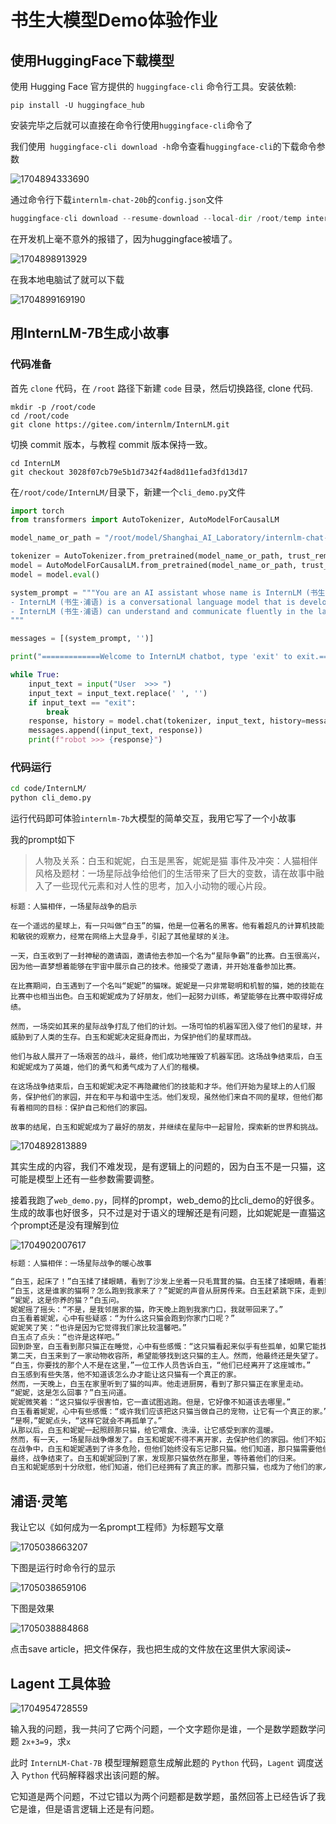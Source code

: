 # 书生大模型Demo体验作业

## 使用HuggingFace下载模型

使用 Hugging Face 官方提供的 `huggingface-cli` 命令行工具。安装依赖:

```shell
pip install -U huggingface_hub
```

安装完毕之后就可以直接在命令行使用`huggingface-cli`命令了

我们使用` huggingface-cli download -h`命令查看`huggingface-cli`的下载命令参数

![1704894333690](assets/1704894333690.png)

通过命令行下载`internlm-chat-20b`的`config.json`文件

```python
huggingface-cli download --resume-download --local-dir /root/temp internlm/internlm-chat-20b config.json
```

在开发机上毫不意外的报错了，因为huggingface被墙了。

![1704898913929](assets/1704898913929.png)

在我本地电脑试了就可以下载

![1704899169190](assets/1704899169190.png)

## 用InternLM-7B生成小故事

### 代码准备

首先 `clone` 代码，在 `/root` 路径下新建 `code` 目录，然后切换路径, clone 代码.

```shell
mkdir -p /root/code
cd /root/code
git clone https://gitee.com/internlm/InternLM.git
```

切换 commit 版本，与教程 commit 版本保持一致。

```shell
cd InternLM
git checkout 3028f07cb79e5b1d7342f4ad8d11efad3fd13d17
```

在`/root/code/InternLM/`目录下，新建一个`cli_demo.py`文件

```python
import torch
from transformers import AutoTokenizer, AutoModelForCausalLM

model_name_or_path = "/root/model/Shanghai_AI_Laboratory/internlm-chat-7b"

tokenizer = AutoTokenizer.from_pretrained(model_name_or_path, trust_remote_code=True)
model = AutoModelForCausalLM.from_pretrained(model_name_or_path, trust_remote_code=True, torch_dtype=torch.bfloat16, device_map='auto')
model = model.eval()

system_prompt = """You are an AI assistant whose name is InternLM (书生·浦语).
- InternLM (书生·浦语) is a conversational language model that is developed by Shanghai AI Laboratory (上海人工智能实验室). It is designed to be helpful, honest, and harmless.
- InternLM (书生·浦语) can understand and communicate fluently in the language chosen by the user such as English and 中文.
"""

messages = [(system_prompt, '')]

print("=============Welcome to InternLM chatbot, type 'exit' to exit.=============")

while True:
    input_text = input("User  >>> ")
    input_text = input_text.replace(' ', '')
    if input_text == "exit":
        break
    response, history = model.chat(tokenizer, input_text, history=messages)
    messages.append((input_text, response))
    print(f"robot >>> {response}")
```

### 代码运行

```bash
cd code/InternLM/
python cli_demo.py
```

运行代码即可体验`internlm-7b`大模型的简单交互，我用它写了一个小故事

我的prompt如下

> 人物及关系：白玉和妮妮，白玉是黑客，妮妮是猫
> 事件及冲突：人猫相伴
> 风格及题材：一场星际战争给他们的生活带来了巨大的变数，请在故事中融入了一些现代元素和对人性的思考，加入小动物的暖心片段。

```
标题：人猫相伴，一场星际战争的启示

在一个遥远的星球上，有一只叫做“白玉”的猫，他是一位著名的黑客。他有着超凡的计算机技能和敏锐的观察力，经常在网络上大显身手，引起了其他星球的关注。

一天，白玉收到了一封神秘的邀请函，邀请他去参加一个名为“星际争霸”的比赛。白玉很高兴，因为他一直梦想着能够在宇宙中展示自己的技术。他接受了邀请，并开始准备参加比赛。

在比赛期间，白玉遇到了一个名叫“妮妮”的猫咪。妮妮是一只非常聪明和机智的猫，她的技能在比赛中也相当出色。白玉和妮妮成为了好朋友，他们一起努力训练，希望能够在比赛中取得好成绩。

然而，一场突如其来的星际战争打乱了他们的计划。一场可怕的机器军团入侵了他们的星球，并威胁到了人类的生存。白玉和妮妮决定挺身而出，为保护他们的星球而战。

他们与敌人展开了一场艰苦的战斗，最终，他们成功地摧毁了机器军团。这场战争结束后，白玉和妮妮成为了英雄，他们的勇气和勇气成为了人们的楷模。

在这场战争结束后，白玉和妮妮决定不再隐藏他们的技能和才华。他们开始为星球上的人们服务，保护他们的家园，并在和平与和谐中生活。他们发现，虽然他们来自不同的星球，但他们都有着相同的目标：保护自己和他们的家园。

故事的结尾，白玉和妮妮成为了最好的朋友，并继续在星际中一起冒险，探索新的世界和挑战。

```

![1704892813889](assets/1704892813889.png)

其实生成的内容，我们不难发现，是有逻辑上的问题的，因为白玉不是一只猫，这可能是模型上还有一些参数需要调整。

接着我跑了`web_demo.py`，同样的prompt，web_demo的比cli_demo的好很多。生成的故事也好很多，只不过是对于语义的理解还是有问题，比如妮妮是一直猫这个prompt还是没有理解到位

![1704902007617](assets/1704902007617.png)

```bash
标题：人猫相伴：一场星际战争的暖心故事

“白玉，起床了！”白玉揉了揉眼睛，看到了沙发上坐着一只毛茸茸的猫。白玉揉了揉眼睛，看着猫的眼神似乎有些疑惑。
“白玉，这是谁家的猫啊？怎么跑到我家来了？”妮妮的声音从厨房传来。白玉赶紧跳下床，走到厨房门口，看着正在做饭的妮妮。
“妮妮，这是你养的猫？”白玉问。
妮妮摇了摇头：“不是，是我邻居家的猫，昨天晚上跑到我家门口，我就带回来了。”
白玉看着妮妮，心中有些疑惑：“为什么这只猫会跑到你家门口呢？”
妮妮笑了笑：“也许是因为它觉得我们家比较温馨吧。”
白玉点了点头：“也许是这样吧。”
回到卧室，白玉看到那只猫正在睡觉，心中有些感慨：“这只猫看起来似乎有些孤单，如果它能找到一个真正的主人该多好啊。”
第二天，白玉来到了一家动物收容所，希望能够找到这只猫的主人。然而，他最终还是失望了。
“白玉，你要找的那个人不是在这里，”一位工作人员告诉白玉，“他们已经离开了这座城市。”
白玉感到有些失落，他不知道该怎么办才能让这只猫有一个真正的家。
然而，一天晚上，白玉在家里听到了猫的叫声。他走进厨房，看到了那只猫正在家里走动。
“妮妮，这是怎么回事？”白玉问道。
妮妮微笑着：“这只猫似乎很害怕，它一直试图逃跑。但是，它好像不知道该去哪里。”
白玉看着妮妮，心中有些感慨：“或许我们应该把这只猫当做自己的宠物，让它有一个真正的家。”
“是啊，”妮妮点头，“这样它就会不再孤单了。”
从那以后，白玉和妮妮一起照顾那只猫，给它喂食、洗澡，让它感受到家的温暖。
然而，有一天，一场星际战争爆发了。白玉和妮妮不得不离开家，去保护他们的家园。他们不知道这场战争会持续多久，也不知道他们是否能回到自己的家园。
在战争中，白玉和妮妮遇到了许多危险，但他们始终没有忘记那只猫。他们知道，那只猫需要他们的保护和照顾。
最终，战争结束了。白玉和妮妮回到了家，发现那只猫依然在那里，等待着他们的归来。
白玉和妮妮感到十分欣慰，他们知道，他们已经拥有了真正的家。而那只猫，也成为了他们的家人。
```

## 浦语·灵笔

我让它以《如何成为一名prompt工程师》为标题写文章

![1705038663207](assets/1705038663207.png)

下图是运行时命令行的显示

![1705038659106](assets/1705038659106.png)

下图是效果

![1705038884868](assets/1705038884868.png)

点击save article，把文件保存，我也把生成的文件放在这里供大家阅读~

## Lagent 工具体验

![1704954728559](assets/1704954728559.png)

输入我的问题，我一共问了它两个问题，一个文字题你是谁，一个是数学题数学问题  `2x+3=9`，求`x` 

此时 `InternLM-Chat-7B` 模型理解题意生成解此题的 `Python` 代码，`Lagent` 调度送入 `Python` 代码解释器求出该问题的解。

它知道是两个问题，不过它错以为两个问题都是数学题，虽然回答上已经告诉了我它是谁，但是语言逻辑上还是有问题。